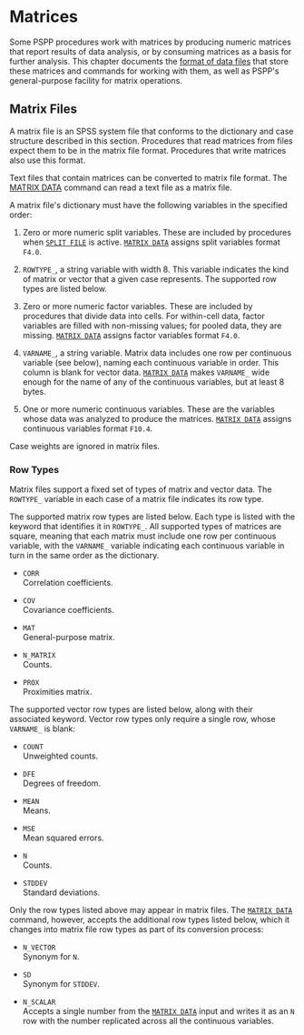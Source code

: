 # Matrices

Some PSPP procedures work with matrices by producing numeric matrices
that report results of data analysis, or by consuming matrices as a
basis for further analysis.  This chapter documents the [format of
data files](#matrix-files) that store these matrices and commands for
working with them, as well as PSPP's general-purpose facility for
matrix operations.

## Matrix Files

A matrix file is an SPSS system file that conforms to the dictionary and
case structure described in this section.  Procedures that read matrices
from files expect them to be in the matrix file format.  Procedures that
write matrices also use this format.

Text files that contain matrices can be converted to matrix file
format.  The [MATRIX DATA](matrix-data.md) command can read a text
file as a matrix file.

A matrix file's dictionary must have the following variables in the
specified order:

1. Zero or more numeric split variables.  These are included by
  procedures when [`SPLIT FILE`](split-file.md) is active.  [`MATRIX
  DATA`](matrix-data.md) assigns split variables format `F4.0`.

2. `ROWTYPE_`, a string variable with width 8.  This variable
  indicates the kind of matrix or vector that a given case
  represents.  The supported row types are listed below.

3. Zero or more numeric factor variables.  These are included by
  procedures that divide data into cells.  For within-cell data,
  factor variables are filled with non-missing values; for pooled
  data, they are missing.  [`MATRIX DATA`](matrix-data.md) assigns
  factor variables format `F4.0`.

4. `VARNAME_`, a string variable.  Matrix data includes one row per
  continuous variable (see below), naming each continuous variable in
  order.  This column is blank for vector data.  [`MATRIX
  DATA`](matrix-data.md) makes `VARNAME_` wide enough for the name of
  any of the continuous variables, but at least 8 bytes.

5. One or more numeric continuous variables.  These are the variables
  whose data was analyzed to produce the matrices.  [`MATRIX
  DATA`](matrix-data.md) assigns continuous variables format `F10.4`.

Case weights are ignored in matrix files.

### Row Types

Matrix files support a fixed set of types of matrix and vector data.
The `ROWTYPE_` variable in each case of a matrix file indicates its row
type.

The supported matrix row types are listed below.  Each type is listed
with the keyword that identifies it in `ROWTYPE_`.  All supported types
of matrices are square, meaning that each matrix must include one row
per continuous variable, with the `VARNAME_` variable indicating each
continuous variable in turn in the same order as the dictionary.

* `CORR`  
  Correlation coefficients.

* `COV`  
  Covariance coefficients.

* `MAT`  
  General-purpose matrix.

* `N_MATRIX`  
  Counts.

* `PROX`  
  Proximities matrix.

The supported vector row types are listed below, along with their
associated keyword.  Vector row types only require a single row, whose
`VARNAME_` is blank:

* `COUNT`  
  Unweighted counts.

* `DFE`  
  Degrees of freedom.

* `MEAN`  
  Means.

* `MSE`  
  Mean squared errors.

* `N`  
  Counts.

* `STDDEV`  
  Standard deviations.

Only the row types listed above may appear in matrix files.  The
[`MATRIX DATA`](matrix-data.md) command, however, accepts the additional row types
listed below, which it changes into matrix file row types as part of
its conversion process:

* `N_VECTOR`  
  Synonym for `N`.

* `SD`  
  Synonym for `STDDEV`.

* `N_SCALAR`  
  Accepts a single number from the [`MATRIX DATA`](matrix-data.md)
  input and writes it as an `N` row with the number replicated across
  all the continuous variables.


